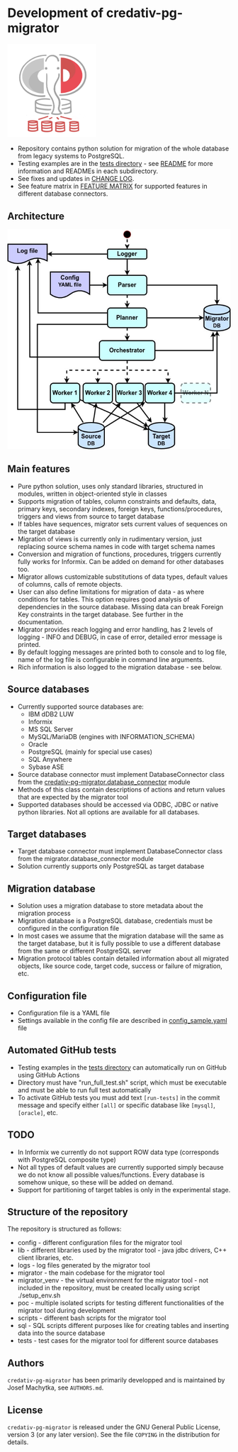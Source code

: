 # Development of credativ-pg-migrator

<img src="docs/images/credativ-pg-migrator.png" alt="Logo" width="200"/>

- Repository contains python solution for migration of the whole database from legacy systems to PostgreSQL.
- Testing examples are in the [tests directory](./tests/) - see [README](./tests/README.md) for more information and READMEs in each subdirectory.
- See fixes and updates in [CHANGE LOG](./CHANGELOG.md).
- See feature matrix in [FEATURE MATRIX](./FEATURE_MATRIX.md) for supported features in different database connectors.

## Architecture

![Architecture](./docs/images/architecture.jpg)

## Main features

- Pure python solution, uses only standard libraries, structured in modules, written in object-oriented style in classes
- Supports migration of tables, column constraints and defaults, data, primary keys, secondary indexes, foreign keys, functions/procedures, triggers and views from source to target database
- If tables have sequences, migrator sets current values of sequences on the target database
- Migration of views is currently only in rudimentary version, just replacing source schema names in code with target schema names
- Conversion and migration of functions, procedures, triggers currently fully works for Informix. Can be added on demand for other databases too.
- Migrator allows customizable substitutions of data types, default values of columns, calls of remote objects.
- User can also define limitations for migration of data - as where conditions for tables. This option requires good analysis of dependencies in the source database. Missing data can break Foreign Key constraints in the target database. See further in the documentation.
- Migrator provides reach logging and error handling, has 2 levels of logging - INFO and DEBUG, in case of error, detailed error message is printed.
- By default logging messages are printed both to console and to log file, name of the log file is configurable in command line arguments.
- Rich information is also logged to the migration database - see below.

## Source databases

- Currently supported source databases are:
  - IBM dDB2 LUW
  - Informix
  - MS SQL Server
  - MySQL/MariaDB (engines with INFORMATION_SCHEMA)
  - Oracle
  - PostgreSQL (mainly for special use cases)
  - SQL Anywhere
  - Sybase ASE
- Source database connector must implement DatabaseConnector class from the [credativ-pg-migrator.database_connector](./credativ-pg-migrator/database_connector.py) module
- Methods of this class contain descriptions of actions and return values that are expected by the migrator tool
- Supported databases should be accessed via ODBC, JDBC or native python libraries. Not all options are available for all databases.

## Target databases

- Target database connector must implement DatabaseConnector class from the migrator.database_connector module
- Solution currently supports only PostgreSQL as target database

## Migration database

- Solution uses a migration database to store metadata about the migration process
- Migration database is a PostgreSQL database, credentials must be configured in the configuration file
- In most cases we assume that the migration database will the same as the target database, but it is fully possible to use a different database from the same or different PostgreSQL server
- Migration protocol tables contain detailed information about all migrated objects, like source code, target code, success or failure of migration, etc.

## Configuration file

- Configuration file is a YAML file
- Settings available in the config file are described in [config_sample.yaml](./config_sample.yaml) file

## Automated GitHub tests

- Testing examples in the [tests directory](./tests/) can automatically run on GitHub using GitHub Actions
- Directory must have "run_full_test.sh" script, which must be executable and must be able to run full test automatically
- To activate GitHub tests you must add text `[run-tests]` in the commit message and specify either `[all]` or specific database like `[mysql]`, `[oracle]`, etc.

## TODO

- In Informix we currently do not support ROW data type (corresponds with PostgreSQL composite type)
- Not all types of default values are currently supported simply because we do not know all possible values/functions. Every database is somehow unique, so these will be added on demand.
- Support for partitioning of target tables is only in the experimental stage.

## Structure of the repository

The repository is structured as follows:

- config - different configuration files for the migrator tool
- lib - different libraries used by the migrator tool - java jdbc drivers, C++ client libraries, etc.
- logs - log files generated by the migrator tool
- migrator - the main codebase for the migrator tool
- migrator_venv - the virtual environment for the migrator tool - not included in the repository, must be created locally using script ./setup_env.sh
- poc - multiple isolated scripts for testing different functionalities of the migrator tool during development
- scripts - different bash scripts for the migrator tool
- sql - SQL scripts different purposes like for creating tables and inserting data into the source database
- tests - test cases for the migrator tool for different source databases

## Authors

`credativ-pg-migrator` has been primarily developped and is maintained by Josef Machytka, see `AUTHORS.md`.

## License

`credativ-pg-migrator` is released under the GNU General Public License, version 3 (or any later version).
See the file `COPYING` in the distribution for details.

